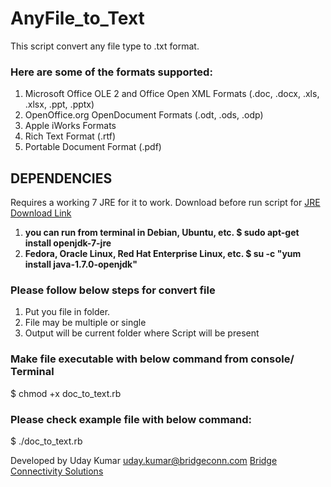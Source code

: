 # AnyFile_to_Text

This script convert any file type to .txt format.

### Here are some of the formats supported:
1. Microsoft Office OLE 2 and Office Open XML Formats (.doc, .docx, .xls, .xlsx, .ppt, .pptx)
2. OpenOffice.org OpenDocument Formats (.odt, .ods, .odp)
3. Apple iWorks Formats
4. Rich Text Format (.rtf)
5. Portable Document Format (.pdf)

## DEPENDENCIES
Requires a working 7 JRE for it to work. Download before run script for [JRE Download Link](http://openjdk.java.net/install/)
1. **you can run from terminal in Debian, Ubuntu, etc. $ sudo apt-get install openjdk-7-jre**
2. **Fedora, Oracle Linux, Red Hat Enterprise Linux, etc. $ su -c "yum install java-1.7.0-openjdk"**

### Please follow below steps for convert file
1. Put you file in folder.
2. File may be multiple or single
3. Output will be current folder where Script will be present

### Make file executable with below command from console/ Terminal
$ chmod +x doc_to_text.rb

### Please check example file with below command:
$ ./doc_to_text.rb

Developed by Uday Kumar uday.kumar@bridgeconn.com [Bridge Connectivity Solutions](http://bridgeconn.com/)

